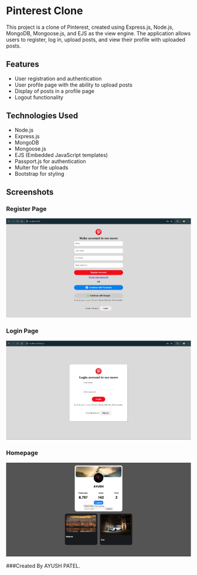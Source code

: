 # Pinterest Clone

This project is a clone of Pinterest, created using Express.js, Node.js, MongoDB, Mongoose.js, and EJS as the view engine. The application allows users to register, log in, upload posts, and view their profile with uploaded posts.

## Features

- User registration and authentication
- User profile page with the ability to upload posts
- Display of posts in a profile page
- Logout functionality

## Technologies Used

- Node.js
- Express.js
- MongoDB
- Mongoose.js
- EJS (Embedded JavaScript templates)
- Passport.js for authentication
- Multer for file uploads
- Bootstrap for styling

## Screenshots

### Register Page
![Register Page](./public/images/SingUpPage.png)

### Login Page
![Login Page](./public/images/LoginPage.png)

### Homepage
![Homepage](./public//images/ProfilePage.png)

###Created By AYUSH PATEL.

